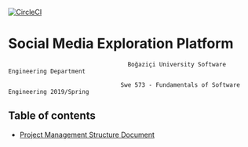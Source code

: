 [![CircleCI](https://circleci.com/gh/altugcagri/boun-swe-573/tree/dev.svg?style=svg&circle-token=8d8c2fc0288c5c84c31d65acd89cb4fe273a3b69)](https://circleci.com/gh/altugcagri/boun-swe-573/tree/dev)

# Social Media Exploration Platform
                                      Boğaziçi University Software Engineering Department

                                    Swe 573 - Fundamentals of Software Engineering 2019/Spring
                                    
                                  
## Table of contents
* [Project Management Structure Document](docs/ProjectManagementStructure.md "Project Management Structure")
